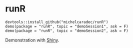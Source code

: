 # runR

````
devtools::install_github("michelcaradec/runR")
demo(package = "runR", topic = "demoSession1", ask = F)
demo(package = "runR", topic = "demoSession2", ask = F)
````

Demonstration with [Shiny](https://mcaradec.shinyapps.io/runrshiny/).
